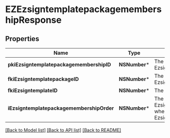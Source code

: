 # EZEzsigntemplatepackagemembershipResponse

## Properties
Name | Type | Description | Notes
------------ | ------------- | ------------- | -------------
**pkiEzsigntemplatepackagemembershipID** | **NSNumber*** | The unique ID of the Ezsigntemplatepackagemembership | 
**fkiEzsigntemplatepackageID** | **NSNumber*** | The unique ID of the Ezsigntemplatepackage | 
**fkiEzsigntemplateID** | **NSNumber*** | The unique ID of the Ezsigntemplate | 
**iEzsigntemplatepackagemembershipOrder** | **NSNumber*** | The order in which the Ezsigntemplate will be imported when using an Ezsigntemplatepackage. | 

[[Back to Model list]](../README.md#documentation-for-models) [[Back to API list]](../README.md#documentation-for-api-endpoints) [[Back to README]](../README.md)


